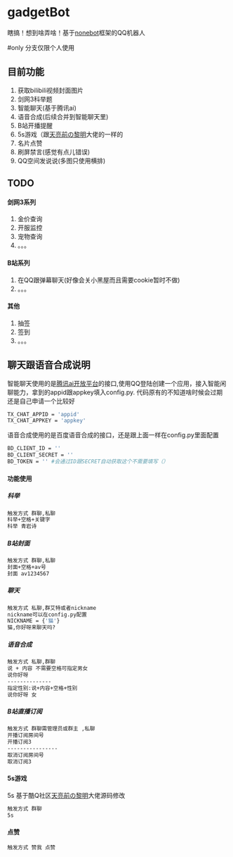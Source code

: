 # gadgetBot
瞎搞！想到啥弄啥！基于[nonebot]框架的QQ机器人

[nonebot]: https://github.com/richardchien/nonebot

#only 分支仅限个人使用

## 目前功能
1. 获取bilibili视频封面图片
2. 剑网3科举题
3. 智能聊天(基于腾讯ai)
4. 语音合成(后续合并到智能聊天里)
5. B站开播提醒
6. 5s游戏（跟[天亮前の黎明]大佬的一样的
8. 名片点赞
9. 刷屏禁言(感觉有点儿错误)
10. QQ空间发说说(多图只使用横排)
## TODO
#### 剑网3系列
1. 金价查询
2. 开服监控
3. 宠物查询
4. 。。。

#### B站系列
1. 在QQ跟弹幕聊天(好像会关小黑屋而且需要cookie暂时不做)
2. 。。。

#### 其他
1. 抽签
2. 签到
3. 。。。


## 聊天跟语音合成说明
智能聊天使用的是[腾讯ai开放平台]的接口,使用QQ登陆创建一个应用，接入智能闲聊能力，拿到的appid跟appkey填入config.py.
代码原有的不知道啥时候会过期还是自己申请一个比较好
```bash 
TX_CHAT_APPID = 'appid'
TX_CHAT_APPKEY = 'appkey'
```
语音合成使用的是百度语音合成的接口，还是跟上面一样在config.py里面配置
```bash
BD_CLIENT_ID = ''
BD_CLIENT_SECRET = ''
BD_TOKEN = '' #会通过ID跟SECRET自动获取这个不需要填写（）
```
[腾讯ai开放平台]:https://ai.qq.com/
#### 功能使用
##### 科举
```bash
触发方式 群聊,私聊
科举+空格+关键字
科举 青岩诗
```
##### B站封面
```bash
触发方式 群聊,私聊
封面+空格+av号
封面 av1234567
```

##### 聊天
```bash
触发方式 私聊,群艾特或者nickname
nickname可以在config.py配置
NICKNAME = {'猫'}
猫,你好呀来聊天吗?
```

##### 语音合成
```bash
触发方式 私聊,群聊
说 + 内容 不需要空格可指定男女
说你好呀
--------------
指定性别:说+内容+空格+性别
说你好呀 女
```

##### B站直播订阅
```bash
触发方式 群聊需管理员或群主 ,私聊
开播订阅房间号
开播订阅3
----------------
取消订阅房间号
取消订阅3
```

#### 5s游戏
5s 基于酷Q社区[天亮前の黎明]大佬源码修改

[天亮前の黎明]: https://cqp.cc/t/39520
```bash
触发方式 群聊
5s
```


#### 点赞
```bash
触发方式 赞我 点赞
```









